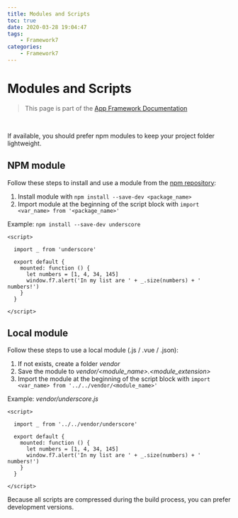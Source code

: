 ```yaml
---
title: Modules and Scripts
toc: true
date: 2020-03-28 19:04:47
tags:
	- Framework7
categories:
	- Framework7
---
```


# Modules and Scripts

> This page is part of the [App Framework Documentation](../DOCUMENTATION.md)

<br />

If available, you should prefer npm modules to keep your project folder lightweight.

## NPM module

Follow these steps to install and use a module from the [npm repository](https://www.npmjs.com/):

1. Install module with `npm install --save-dev <package_name>`
2. Import module at the beginning of the script block with `import <var_name> from '<package_name>'`

Example: `npm install --save-dev underscore`

```
<script>

  import _ from 'underscore'

  export default {
    mounted: function () {
      let numbers = [1, 4, 34, 145]
      window.f7.alert('In my list are ' + _.size(numbers) + ' numbers!')
    }
  }
  
</script>
```

## Local module

Follow these steps to use a local module (.js / .vue / .json):

1. If not exists, create a folder *vendor*
2. Save the module to *vendor/<module_name>.<module_extension>*
3. Import the module at the beginning of the script block with `import <var_name> from '../../vendor/<module_name>'`

Example: *vendor/underscore.js*

```
<script>

  import _ from '../../vendor/underscore'

  export default {
    mounted: function () {
      let numbers = [1, 4, 34, 145]
      window.f7.alert('In my list are ' + _.size(numbers) + ' numbers!')
    }
  }
  
</script>
```

Because all scripts are compressed during the build process, you can prefer development versions.
